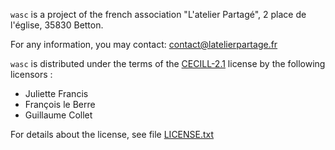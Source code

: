 `wasc` is a project of the french association "L'atelier Partagé", 2 place de l'église, 35830 Betton.

For any information, you may contact: [contact@latelierpartage.fr](mailto:contact@latelierpartage.fr)

`wasc` is distributed under the terms of the [CECILL-2.1](https://spdx.org/licenses/CECILL-2.1.html) license by the following licensors :

* Juliette Francis
* François le Berre
* Guillaume Collet

For details about the license, see file [LICENSE.txt](https://github.com/atelierPartage/wasc/blob/main/LICENSE.txt)
